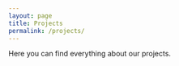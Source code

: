 ```yaml
---
layout: page
title: Projects
permalink: /projects/
---
```


Here you can find everything about our projects.
